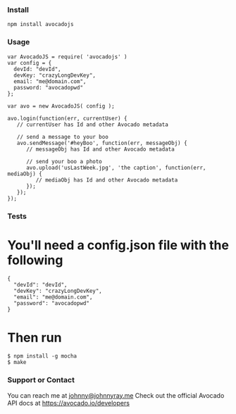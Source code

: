 ### Install
```
npm install avocadojs
```
### Usage
```
var AvocadoJS = require( 'avocadojs' )
var config = {
  devId: "devId",
  devKey: "crazyLongDevKey",
  email: "me@domain.com",
  password: "avocadopwd"
};

var avo = new AvocadoJS( config );

avo.login(function(err, currentUser) {
   // currentUser has Id and other Avocado metadata
   
   // send a message to your boo
   avo.sendMessage('#heyBoo', function(err, messageObj) {
      // messageObj has Id and other Avocado metadata

      // send your boo a photo
      avo.upload('usLastWeek.jpg', 'the caption', function(err, mediaObj) {
         // mediaObj has Id and other Avocado metadata
      });
   });
});
```

### Tests
# You'll need a config.json file with the following
```
{
  "devId": "devId",
  "devKey": "crazyLongDevKey",
  "email": "me@domain.com",
  "password": "avocadopwd"
}
```
# Then run
```
$ npm install -g mocha
$ make
```

### Support or Contact
You can reach me at johnny@johnnyray.me
Check out the official Avocado API docs at https://avocado.io/developers